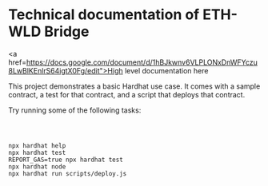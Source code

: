 # Technical documentation of ETH-WLD Bridge

<a href=https://docs.google.com/document/d/1hBJkwnv6VLPLONxDnWFYczu8LwBlKEnlrS64igtX0Fg/edit">High level documentation here</a>

This project demonstrates a basic Hardhat use case. It comes with a sample contract, a test for that contract, and a script that deploys that contract.

Try running some of the following tasks:

```shell



npx hardhat help
npx hardhat test
REPORT_GAS=true npx hardhat test
npx hardhat node
npx hardhat run scripts/deploy.js
```
